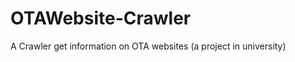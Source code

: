 OTAWebsite-Crawler
==================

A Crawler get information on OTA websites (a project in university)
